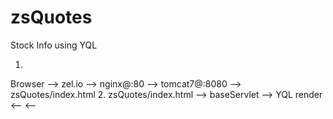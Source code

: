 # zsQuotes
Stock Info using YQL

1.
Browser --> zel.io --> nginx@:80 --> tomcat7@:8080 --> zsQuotes/index.html
2.
zsQuotes/index.html --> baseServlet --> YQL 
    render          <--             <--
